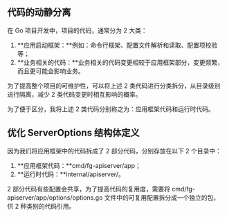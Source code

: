 ## 代码的动静分离

在 Go 项目开发中，项目的代码，通常分为 2 大类：

1. **应用启动框架：**例如：命令行框架、配置文件解析和读取、配置项校验等；
2. **业务相关的代码：**业务相关的代码变更相较于应用框架部分，变更频繁，而且更可能会影响业务。

为了提高整个项目的可维护性，可以将上述 2 类代码进行分类拆分，从目录级别进行隔离，减少 2 类代码变更时相互影响的概率。

为了便于区分，我将上述 2 类代码分别称之为：应用框架代码和运行时代码。

## 优化 ServerOptions 结构体定义

因为我们将应用框架中的代码拆成了 2 部分代码，分别存放在以下 2 个目录中：

1. **应用框架代码：**cmd/fg-apiserver/app；
2. **运行时代码：**internal/apiserver/。

2 部分代码有些配置会共享，为了提高代码的复用度，需要将 cmd/fg-apiserver/app/options/options.go 文件中的可复用配置拆分成一个独立的包，供 2 种类别的代码引用。